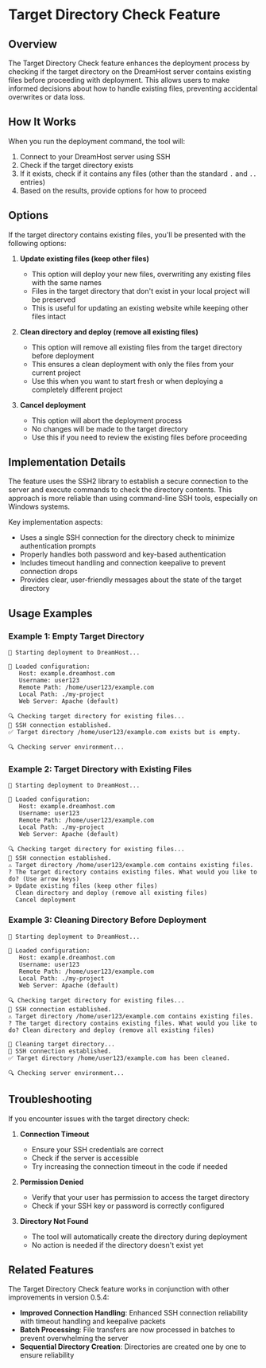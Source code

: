 # Target Directory Check Feature

## Overview

The Target Directory Check feature enhances the deployment process by checking if the target directory on the DreamHost server contains existing files before proceeding with deployment. This allows users to make informed decisions about how to handle existing files, preventing accidental overwrites or data loss.

## How It Works

When you run the deployment command, the tool will:

1. Connect to your DreamHost server using SSH
2. Check if the target directory exists
3. If it exists, check if it contains any files (other than the standard `.` and `..` entries)
4. Based on the results, provide options for how to proceed

## Options

If the target directory contains existing files, you'll be presented with the following options:

1. **Update existing files (keep other files)**
   - This option will deploy your new files, overwriting any existing files with the same names
   - Files in the target directory that don't exist in your local project will be preserved
   - This is useful for updating an existing website while keeping other files intact

2. **Clean directory and deploy (remove all existing files)**
   - This option will remove all existing files from the target directory before deployment
   - This ensures a clean deployment with only the files from your current project
   - Use this when you want to start fresh or when deploying a completely different project

3. **Cancel deployment**
   - This option will abort the deployment process
   - No changes will be made to the target directory
   - Use this if you need to review the existing files before proceeding

## Implementation Details

The feature uses the SSH2 library to establish a secure connection to the server and execute commands to check the directory contents. This approach is more reliable than using command-line SSH tools, especially on Windows systems.

Key implementation aspects:

- Uses a single SSH connection for the directory check to minimize authentication prompts
- Properly handles both password and key-based authentication
- Includes timeout handling and connection keepalive to prevent connection drops
- Provides clear, user-friendly messages about the state of the target directory

## Usage Examples

### Example 1: Empty Target Directory

```
🚀 Starting deployment to DreamHost...

📂 Loaded configuration:
   Host: example.dreamhost.com
   Username: user123
   Remote Path: /home/user123/example.com
   Local Path: ./my-project
   Web Server: Apache (default)

🔍 Checking target directory for existing files...
🔌 SSH connection established.
✅ Target directory /home/user123/example.com exists but is empty.

🔍 Checking server environment...
```

### Example 2: Target Directory with Existing Files

```
🚀 Starting deployment to DreamHost...

📂 Loaded configuration:
   Host: example.dreamhost.com
   Username: user123
   Remote Path: /home/user123/example.com
   Local Path: ./my-project
   Web Server: Apache (default)

🔍 Checking target directory for existing files...
🔌 SSH connection established.
⚠️ Target directory /home/user123/example.com contains existing files.
? The target directory contains existing files. What would you like to do? (Use arrow keys)
> Update existing files (keep other files)
  Clean directory and deploy (remove all existing files)
  Cancel deployment
```

### Example 3: Cleaning Directory Before Deployment

```
🚀 Starting deployment to DreamHost...

📂 Loaded configuration:
   Host: example.dreamhost.com
   Username: user123
   Remote Path: /home/user123/example.com
   Local Path: ./my-project
   Web Server: Apache (default)

🔍 Checking target directory for existing files...
🔌 SSH connection established.
⚠️ Target directory /home/user123/example.com contains existing files.
? The target directory contains existing files. What would you like to do? Clean directory and deploy (remove all existing files)

🧹 Cleaning target directory...
🔌 SSH connection established.
✅ Target directory /home/user123/example.com has been cleaned.

🔍 Checking server environment...
```

## Troubleshooting

If you encounter issues with the target directory check:

1. **Connection Timeout**
   - Ensure your SSH credentials are correct
   - Check if the server is accessible
   - Try increasing the connection timeout in the code if needed

2. **Permission Denied**
   - Verify that your user has permission to access the target directory
   - Check if your SSH key or password is correctly configured

3. **Directory Not Found**
   - The tool will automatically create the directory during deployment
   - No action is needed if the directory doesn't exist yet

## Related Features

The Target Directory Check feature works in conjunction with other improvements in version 0.5.4:

- **Improved Connection Handling**: Enhanced SSH connection reliability with timeout handling and keepalive packets
- **Batch Processing**: File transfers are now processed in batches to prevent overwhelming the server
- **Sequential Directory Creation**: Directories are created one by one to ensure reliability 